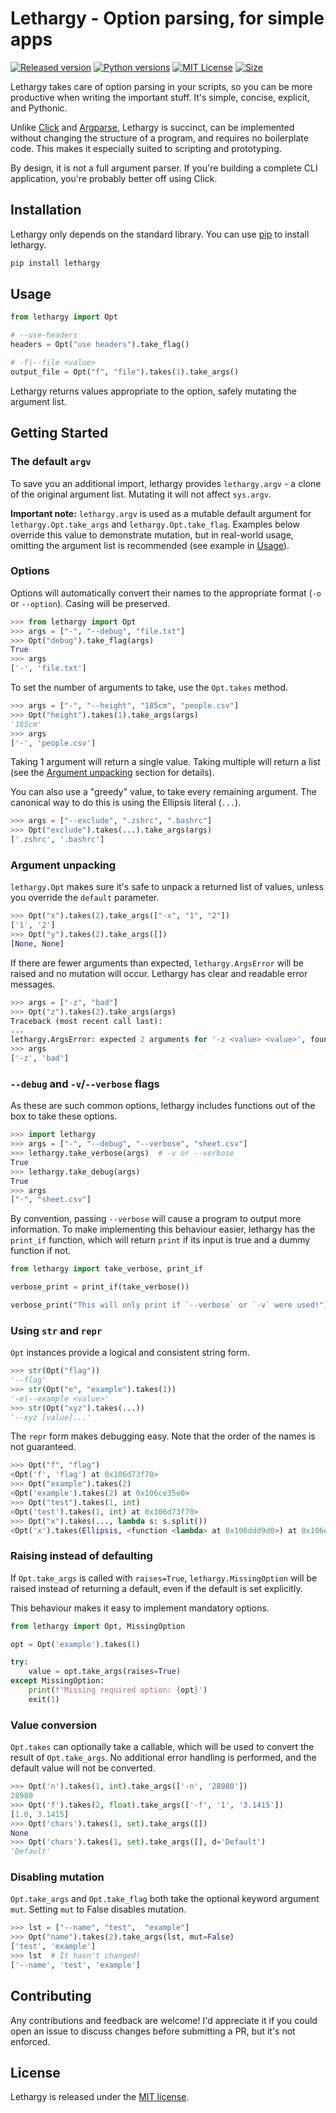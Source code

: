 # Lethargy - Option parsing, for simple apps

[![Released version]][ver]
[![Python versions]][py3]
[![MIT License]][lic]
[![Size]][kbs]

[Released version]: https://img.shields.io/pypi/v/lethargy?color=blue
[ver]: https://pypi.org/project/lethargy

[Python versions]: https://img.shields.io/pypi/pyversions/lethargy
[py3]: https://python.org

[MIT License]: https://img.shields.io/pypi/l/lethargy
[lic]: https://github.com/SeparateRecords/lethargy/blob/master/LICENSE

[Size]: https://img.shields.io/github/size/separaterecords/lethargy/lethargy
[kbs]: https://img.shields.io/badge/size-14%20kB-blue
<!-- Size correct as at e4db57f (March 16, 2020) -->

Lethargy takes care of option parsing in your scripts, so you can be more productive when writing the important stuff. It's simple, concise, explicit, and Pythonic.

Unlike [Click](https://click.palletsprojects.com/en/7.x/) and [Argparse](https://docs.python.org/3/library/argparse.html), Lethargy is succinct, can be implemented without changing the structure of a program, and requires no boilerplate code. This makes it especially suited to scripting and prototyping.

By design, it is not a full argument parser. If you're building a complete CLI application, you're probably better off using Click.

<a name="installation"></a>

## Installation

Lethargy only depends on the standard library. You can use [pip](https://pip.pypa.io/en/stable/) to install lethargy.

```bash
pip install lethargy
```

<a name="usage"></a>

## Usage

```python
from lethargy import Opt

# --use-headers
headers = Opt("use headers").take_flag()

# -f|--file <value>
output_file = Opt("f", "file").takes(1).take_args()
```

Lethargy returns values appropriate to the option, safely mutating the argument list.

<a name="getting-started"></a>

## Getting Started

<a name="argv"></a>

### The default `argv`

To save you an additional import, lethargy provides `lethargy.argv` - a clone of the original argument list. Mutating it will not affect `sys.argv`.

**Important note:** `lethargy.argv` is used as a mutable default argument for `lethargy.Opt.take_args` and `lethargy.Opt.take_flag`. Examples below override this value to demonstrate mutation, but in real-world usage, omitting the argument list is recommended (see example in [Usage](#usage)).

<a name="options"></a>

### Options

Options will automatically convert their names to the appropriate format (`-o` or `--option`). Casing will be preserved.

```python
>>> from lethargy import Opt
>>> args = ["-", "--debug", "file.txt"]
>>> Opt("debug").take_flag(args)
True
>>> args
['-', 'file.txt']
```

To set the number of arguments to take, use the `Opt.takes` method.

```python
>>> args = ["-", "--height", "185cm", "people.csv"]
>>> Opt("height").takes(1).take_args(args)
'185cm'
>>> args
['-', 'people.csv']
```

Taking 1 argument will return a single value. Taking multiple will return a list (see the [Argument unpacking](#unpacking) section for details).

You can also use a "greedy" value, to take every remaining argument. The canonical way to do this is using the Ellipsis literal (`...`).

```python
>>> args = ["--exclude", ".zshrc", ".bashrc"]
>>> Opt("exclude").takes(...).take_args(args)
['.zshrc', '.bashrc']
```

<a name="unpacking"></a>

### Argument unpacking

`lethargy.Opt` makes sure it's safe to unpack a returned list of values, unless you override the `default` parameter.

```python
>>> Opt("x").takes(2).take_args(["-x", "1", "2"])
['1', '2']
>>> Opt("y").takes(2).take_args([])
[None, None]
```

If there are fewer arguments than expected, `lethargy.ArgsError` will be raised and no mutation will occur. Lethargy has clear and readable error messages.

```python
>>> args = ["-z", "bad"]
>>> Opt("z").takes(2).take_args(args)
Traceback (most recent call last):
...
lethargy.ArgsError: expected 2 arguments for '-z <value> <value>', found 1 ('bad')
>>> args
['-z', 'bad']
```

<a name="debug-and-verbose"></a>

### `--debug` and `-v`/`--verbose` flags

As these are such common options, lethargy includes functions out of the box to take these options.

```python
>>> import lethargy
>>> args = ["-", "--debug", "--verbose", "sheet.csv"]
>>> lethargy.take_verbose(args)  # -v or --verbose
True
>>> lethargy.take_debug(args)
True
>>> args
["-", "sheet.csv"]
```

By convention, passing `--verbose` will cause a program to output more information. To make implementing this behaviour easier, lethargy has the `print_if` function, which will return `print` if its input is true and a dummy function if not.

```python
from lethargy import take_verbose, print_if

verbose_print = print_if(take_verbose())

verbose_print("This will only print if `--verbose` or `-v` were used!")
```

<a name="str-and-repr"></a>

### Using `str` and `repr`

`Opt` instances provide a logical and consistent string form.

```python
>>> str(Opt("flag"))
'--flag'
>>> str(Opt("e", "example").takes(1))
'-e|--example <value>'
>>> str(Opt("xyz").takes(...))
'--xyz [value]...'
```

The `repr` form makes debugging easy. Note that the order of the names is not guaranteed.

```python
>>> Opt("f", "flag")
<Opt('f', 'flag') at 0x106d73f70>
>>> Opt("example").takes(2)
<Opt('example').takes(2) at 0x106ce35e0>
>>> Opt("test").takes(1, int)
<Opt('test').takes(1, int) at 0x106d73f70>
>>> Opt("x").takes(..., lambda s: s.split())
<Opt('x').takes(Ellipsis, <function <lambda> at 0x106ddd9d0>) at 0x106ec0a30>
```

<a name="raising"></a>

### Raising instead of defaulting

If `Opt.take_args` is called with `raises=True`, `lethargy.MissingOption` will be raised instead of returning a default, even if the default is set explicitly.

This behaviour makes it easy to implement mandatory options.

```python
from lethargy import Opt, MissingOption

opt = Opt('example').takes(1)

try:
    value = opt.take_args(raises=True)
except MissingOption:
    print(f'Missing required option: {opt}')
    exit(1)
```

<a name="conversion"></a>

### Value conversion

`Opt.takes` can optionally take a callable, which will be used to convert the result of `Opt.take_args`. No additional error handling is performed, and the default value will not be converted.

```python
>>> Opt('n').takes(1, int).take_args(['-n', '28980'])
28980
>>> Opt('f').takes(2, float).take_args(['-f', '1', '3.1415'])
[1.0, 3.1415]
>>> Opt('chars').takes(1, set).take_args([])
None
>>> Opt('chars').takes(1, set).take_args([], d='Default')
'Default'
```

<a name="mutation"></a>

### Disabling mutation

`Opt.take_args` and `Opt.take_flag` both take the optional keyword argument `mut`. Setting `mut` to False disables mutation.

```python
>>> lst = ["--name", "test",  "example"]
>>> Opt("name").takes(2).take_args(lst, mut=False)
['test', 'example']
>>> lst  # It hasn't changed!
['--name', 'test', 'example']
```

<a name="contributing"></a>

## Contributing

Any contributions and feedback are welcome! I'd appreciate it if you could open an issue to discuss changes before submitting a PR, but it's not enforced.

<a name="license"></a>

## License

Lethargy is released under the [MIT license](https://github.com/SeparateRecords/lethargy/blob/master/LICENSE).
